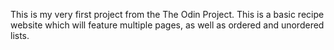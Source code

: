 This is my very first project from the The Odin Project. This is a basic recipe website which will feature multiple pages, as well as ordered and unordered lists.